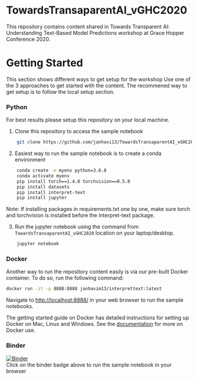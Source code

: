 # TowardsTransaparentAI_vGHC2020
This repository contains content shared in Towards Transparent AI: Understanding Text-Based Model Predictions workshop at Grace Hopper Conference 2020.

# Getting Started
This section shows different ways to get setup for the workshop
Use one of the 3 approaches to get started with the content. The recommened way to get setup is to follow the local setup section.

### Python
For best results please setup this repository on your local machine.

1. Clone this repository to access the sample notebook
```bash
    git clone https://github.com/janhavi13/TowardsTransaparentAI_vGHC2020.git
```
2. Easiest way to run the sample notebook is to create a conda environment

```bash
    conda create -n myenv python=3.6.8
    conda activate myenv
    pip install torch==1.4.0 torchvision==0.5.0
    pip install datasets
    pip install interpret-text
    pip install jupyter
```
Note: If installing packages in requirements.txt one by one, make sure torch and torchvision is installed before the interpret-text package.

3. Run the jupyter notebook using the command from `TowardsTransaparentAI_vGHC2020` location on your laptop/desktop.
```bash 
    jupyter notebook
```

### Docker
Another way to run the repository content easily is via our pre-built Docker container. 
To do so, run the following command:

```bash
docker run -it -p 8888:8888 janhavim13/interprettext:latest
```

Navigate to <http://localhost:8888/> in your web browser to run the sample
notebooks.

The getting started guide on Docker has detailed instructions for setting up Docker on Mac, Linux and Windows.
See the [documentation](docs/docker.md) for more on Docker use.

### Binder
[![Binder](https://mybinder.org/badge_logo.svg)](https://mybinder.org/v2/gh/janhavi13/TowardsTransaparentAI_vGHC2020.git/master)
<br>
Click on the binder badge above to run the sample notebook in your browser
